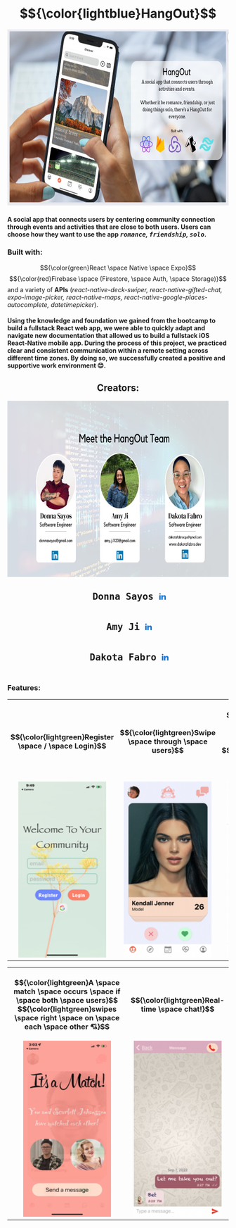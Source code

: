 <h1 align="center">
  $${\color{lightblue}HangOut}$$
</h1>

<p align="center">
  <kbd>
    <img src="assets/Background.jpeg" width="600" height="400"/>
  </kbd>
</p>

#### A social app that connects users by centering community connection through events and activities that are close to both users. Users can choose how they want to use the app *<kbd>romance</kbd>, <kbd>friendship</kbd>, <kbd>solo</kbd>*.

#### <h3>Built with:</h3> $${\color{green}React \space Native \space Expo}$$ $${\color{red}Firebase \space (Firestore, \space Auth, \space Storage)}$$ and a variety of **APIs** (*react-native-deck-swiper, react-native-gifted-chat, expo-image-picker, react-native-maps, react-native-google-places-autocomplete, datetimepicker*). 

#### Using the knowledge and foundation we gained from the bootcamp to build a fullstack React web app, we were able to quickly adapt and navigate new documentation that allowed us to build a fullstack iOS React-Native mobile app. During the process of this project, we practiced clear and consistent communication within a remote setting across different time zones. By doing so, we successfully created a positive and supportive work environment 😊. 

<h2 align="center">
  Creators:
</h2>
<p align="center">
  <kbd>
    <img src="assets/creators.jpeg" width="750" height="400"/>
  </kbd>
</p>

<h2 align="center">
  <pre>
    Donna Sayos <a href="https://www.linkedin.com/in/dsayos/"><kbd><img src="assets/linked-in-alt.svg" width="15" height="15"/></kbd></a>
  </pre>
  <pre>
    Amy Ji <a href="https://www.linkedin.com/in/amy-ji-xueer/"><kbd><img src="assets/linked-in-alt.svg" width="15" height="15"/></kbd></a>
  </pre>
  <pre>
    Dakota Fabro <a href="https://www.linkedin.com/in/dakotafabro/"><kbd><img src="assets/linked-in-alt.svg" width="15" height="15"/></kbd></a>
  </pre>
</h2>

### Features:
<div align="center">
  <table>
    <tr>
      <td>
        <h3 align="center">
          $${\color{lightgreen}Register \space / \space Login}$$
        </h3>
      </td>
      <td>
        <h3 align="center">
          $${\color{lightgreen}Swipe \space through \space users}$$
        </h3>
      </td>
      <td>
        <h3 align="center">
          $${\color{lightgreen}Add \space events \space / \space scroll \space through}$$
          $${\color{lightgreen}events \space / \space RSVP \space events}$$
        </h3>
      </td>
    </tr>
    <tr>
      <td align="center"><kbd><img src="assets/login.png" width="200" height="400"/></kbd></td>
      <td align="center"><kbd><img src="assets/swipe.png" width="200" height="400"/></kbd></td>
      <td align="center"><kbd><img src="assets/events.png" width="200" height="400"/></kbd></td>
    </tr>
   </table>
</div>

<div align="center">
  <table>
    <tr>
      <td>
        <h3 align="center">
          $${\color{lightgreen}A \space match \space occurs \space if \space both \space users}$$
          $${\color{lightgreen}swipes \space right \space on \space each \space other 💘}$$
        </h3>
      </td>
      <td>
        <h3 align="center">
          $${\color{lightgreen}Real-time \space chat!}$$
        </h3>
      </td>
    </tr>
    <tr>
      <td align="center"><kbd><img src="assets/matched.png" width="200" height="400"/></kbd></td>
      <td align="center"><kbd><img src="assets/chat.png" width="200" height="400"/></kbd></td>
    </tr>
   </table>
</div>
